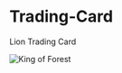 # Trading-Card
Lion Trading Card

![King of Forest](https://i.ibb.co/3fh0ZGm/Design-Trading-Card.png)
